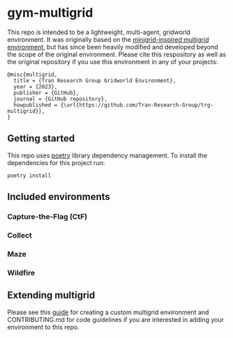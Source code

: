 # gym-multigrid

This repo is intended to be a lightweight, multi-agent, gridworld environment. It was originally based on the [minigrid-inspired multigrid environment](https://github.com/ArnaudFickinger/gym-multigrid), but has since been heavily modified and developed beyond the scope of the original environment. Please cite this respository as well as the original repository if you use this environment in any of your projects:

```
@misc{multigrid,
  title = {Tran Research Group Gridworld Environment},
  year = {2023},
  publisher = {GitHub},
  journal = {GitHub repository},
  howpublished = {\url{https://github.com/Tran-Research-Group/trg-multigrid}},
}
```

## Getting started
This repo uses [poetry](https://python-poetry.org/docs/) library dependency management. To install the dependencies for this project run:
```
poetry install
```

## Included environments
### Capture-the-Flag (CtF)
### Collect
### Maze
### Wildfire

## Extending multigrid
Please see this [guide](https://docs.google.com/document/d/13bCjSzRvLkdGWx7er67VQwF87pJmRIkDR41fm6iMToI/edit?usp=sharing) for creating a custom multigrid environment and CONTRIBUTING.md for code guidelines if you are interested in adding your environment to this repo.
